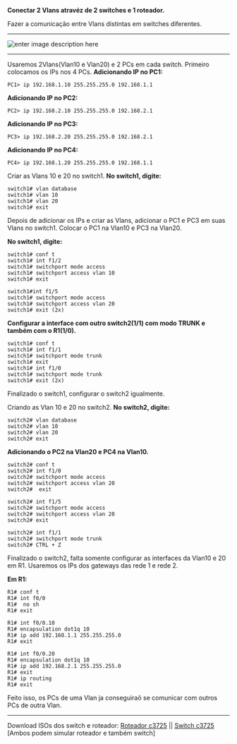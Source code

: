 **Conectar 2 Vlans atravéz de 2 switches e 1 roteador.**

Fazer a comunicação entre Vlans distintas em switches diferentes.

----------


![enter image description here](https://uploaddeimagens.com.br/images/001/141/362/original/vlan005.png?1508441434)


----------


Usaremos 2Vlans(Vlan10 e Vlan20) e 2 PCs em cada switch. 
Primeiro colocamos os IPs nos 4 PCs.
**Adicionando IP no PC1:**

    PC1> ip 192.168.1.10 255.255.255.0 192.168.1.1

**Adicionando IP no PC2:**

    PC2> ip 192.168.2.10 255.255.255.0 192.168.2.1

**Adicionando IP no PC3:**

    PC3> ip 192.168.2.20 255.255.255.0 192.168.2.1

**Adicionando IP no PC4:**

    PC4> ip 192.168.1.20 255.255.255.0 192.168.1.1

Criar as Vlans 10 e 20 no switch1.
**No switch1, digite:**

    switch1# vlan database
    switch1# vlan 10
    switch1# vlan 20
    switch1# exit


Depois de adicionar os IPs e criar as Vlans, adicionar o PC1 e PC3 em suas Vlans no switch1. Colocar o PC1 na Vlan10 e PC3 na Vlan20.

**No switch1, digite:**

    switch1# conf t
    switch1# int f1/2
    switch1# switchport mode access
    switch1# switchport access vlan 10
    switch1# exit

    switch1#int f1/5 
    switch1# switchport mode access
    switch1# switchport access vlan 20
    switch1# exit (2x)

**Configurar a interface com outro switch2(1/1) com modo TRUNK e também com o R1(1/0).**

    switch1# conf t
    switch1# int f1/1
    switch1# switchport mode trunk
    switch1# exit
    switch1# int f1/0
    switch1# switchport mode trunk
    switch1# exit (2x)

Finalizado o switch1, configurar o switch2 igualmente.

Criando as Vlan 10 e 20 no switch2.
**No switch2, digite:**

    switch2# vlan database
    switch2# vlan 10
    switch2# vlan 20
    switch2# exit
    
**Adicionando o PC2 na Vlan20 e PC4 na Vlan10.**

    switch2# conf t
    switch2# int f1/0
    switch2# switchport mode access
    switch2# switchport access vlan 20
    switch2#  exit

    switch2# int f1/5
    switch2# switchport mode access
    switch2# switchport access vlan 20
    switch2# exit

    switch2# int f1/1
    switch2# switchport mode trunk
    switch2# CTRL + Z

Finalizado o switch2, falta somente configurar as interfaces da Vlan10 e 20 em R1. Usaremos os IPs dos gateways das rede 1 e rede 2.

**Em R1:**

    R1# conf t
    R1# int f0/0
    R1#  no sh
    R1# exit

    R1# int f0/0.10
    R1# encapsulation dot1q 10
    R1# ip add 192.168.1.1 255.255.255.0
    R1# exit

    R1# int f0/0.20
    R1# encapsulation dot1q 10
    R1# ip add 192.168.2.1 255.255.255.0
    R1# exit
    R1# ip routing
    R1# exit

Feito isso, os PCs de uma Vlan ja conseguiraõ se comunicar com outros PCs de outra Vlan.


----------


Download ISOs dos switch e roteador: [Roteador c3725](http://www.mediafire.com/file/f57mccrqfdpeiin/c3725-adventerprisek9-mz124-15.bin) || [Switch c3725](http://www.mediafire.com/file/p9m86m044yncsmm/c3745-advipservicesk9-mz.124-25d.bin)
[Ambos podem simular roteador e também switch]
